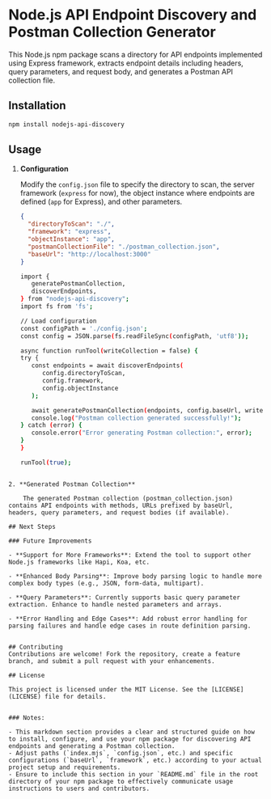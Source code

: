 # Node.js API Endpoint Discovery and Postman Collection Generator

This Node.js npm package scans a directory for API endpoints implemented using Express framework, extracts endpoint details including headers, query parameters, and request body, and generates a Postman API collection file.

## Installation

```bash
npm install nodejs-api-discovery
```

## Usage

1. **Configuration**

   Modify the `config.json` file to specify the directory to scan, the server framework (`express` for now), the object instance where endpoints are defined (`app` for Express), and other parameters.

   ```json
   {
     "directoryToScan": "./",
     "framework": "express",
     "objectInstance": "app",
     "postmanCollectionFile": "./postman_collection.json",
     "baseUrl": "http://localhost:3000"
   }

   ```

   ```bash
   import {
      generatePostmanCollection,
      discoverEndpoints,
   } from "nodejs-api-discovery";
   import fs from 'fs';

   // Load configuration
   const configPath = './config.json';
   const config = JSON.parse(fs.readFileSync(configPath, 'utf8'));

   async function runTool(writeCollection = false) {
   try {
      const endpoints = await discoverEndpoints(
         config.directoryToScan,
         config.framework,
         config.objectInstance
      );

      await generatePostmanCollection(endpoints, config.baseUrl, writeCollection);
      console.log("Postman collection generated successfully!");
   } catch (error) {
      console.error("Error generating Postman collection:", error);
   }
   }

   runTool(true);

```

2. **Generated Postman Collection**

    The generated Postman collection (postman_collection.json) contains API endpoints with methods, URLs prefixed by baseUrl, headers, query parameters, and request bodies (if available).

## Next Steps

### Future Improvements

- **Support for More Frameworks**: Extend the tool to support other Node.js frameworks like Hapi, Koa, etc.
  
- **Enhanced Body Parsing**: Improve body parsing logic to handle more complex body types (e.g., JSON, form-data, multipart).

- **Query Parameters**: Currently supports basic query parameter extraction. Enhance to handle nested parameters and arrays.

- **Error Handling and Edge Cases**: Add robust error handling for parsing failures and handle edge cases in route definition parsing.


## Contributing
Contributions are welcome! Fork the repository, create a feature branch, and submit a pull request with your enhancements.

## License

This project is licensed under the MIT License. See the [LICENSE](LICENSE) file for details.


### Notes:

- This markdown section provides a clear and structured guide on how to install, configure, and use your npm package for discovering API endpoints and generating a Postman collection.
- Adjust paths (`index.mjs`, `config.json`, etc.) and specific configurations (`baseUrl`, `framework`, etc.) according to your actual project setup and requirements.
- Ensure to include this section in your `README.md` file in the root directory of your npm package to effectively communicate usage instructions to users and contributors.
